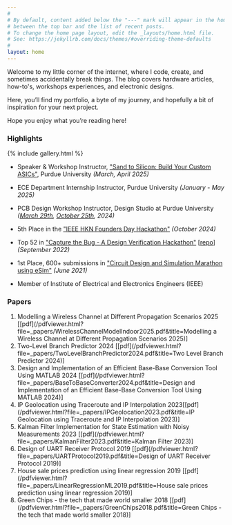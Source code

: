 ```yaml
---
#
# By default, content added below the "---" mark will appear in the home page
# between the top bar and the list of recent posts.
# To change the home page layout, edit the _layouts/home.html file.
# See: https://jekyllrb.com/docs/themes/#overriding-theme-defaults
#
layout: home
---
```


Welcome to my little corner of the internet, where I code, create, and sometimes accidentally break things. The blog covers hardware articles, how-to's, workshops experiences, and electronic designs. 

Here, you’ll find my portfolio, a byte of my journey, and hopefully a bit of inspiration for your next project.

Hope you enjoy what you’re reading here!

### Highlights

{% include gallery.html %}

- Speaker & Workshop Instructor, ["Sand to Silicon: Build Your Custom ASICs"](https://www.linkedin.com/posts/activity-7322883938060828672-fHcn/?utm_source=share&utm_medium=member_desktop&rcm=ACoAACyJs6IBHF0R8VMjlhgjaOi-3OXpyN-R9vs), Purdue University *(March, April 2025)*

- ECE Department Internship Instructor, Purdue University *(January - May 2025)*

- PCB Design Workshop Instructor, Design Studio at Purdue University *([March 29th](https://ikarthikmb.github.io/blog/2024-03-29-ieee-pcb-design-workshop-spring24.html), [October 25th](https://www.linkedin.com/posts/activity-7257959280723537920-fdZg?utm_source=share&utm_medium=member_desktop&rcm=ACoAACyJs6IBHF0R8VMjlhgjaOi-3OXpyN-R9vs), 2024)*

- 5th Place in the ["IEEE HKN Founders Day Hackathon"](https://hkn.ieee.org/news-and-announcements/2024/11/first-hkn-international-hackathon#:~:text=Coders%2C%20Jumbos%2C%20and-,Leo,-.) *(October 2024)*

- Top 52 in ["Capture the Bug - A Design Verification Hackathon"](https://www.linkedin.com/posts/activity-6975543672410886144-VcwP?utm_source=share&utm_medium=member_desktop&rcm=ACoAACyJs6IBHF0R8VMjlhgjaOi-3OXpyN-R9vs) [[repo](https://github.com/Ikarthikmb/ctb2023-challenges-Ikarthikmb)] *(September 2022)*

- 1st Place, 600+ submissions in ["Circuit Design and Simulation Marathon using eSim"](https://www.linkedin.com/posts/activity-6833789615363657728-py75?utm_source=share&utm_medium=member_desktop&rcm=ACoAACyJs6IBHF0R8VMjlhgjaOi-3OXpyN-R9vs) *(June 2021)*

- Member of Institute of Electrical and Electronics Engineers (IEEE)

### Papers

1. Modelling a Wireless Channel at Different Propagation Scenarios 2025 [[pdf](/pdfviewer.html?file=_papers/WirelessChannelModelIndoor2025.pdf&title=Modelling a Wireless Channel at Different Propagation Scenarios 2025)]
1. Two-Level Branch Predictor 2024 [[pdf](/pdfviewer.html?file=_papers/TwoLevelBranchPredictor2024.pdf&title=Two Level Branch Predictor 2024)]
1. Design and Implementation of an Efficient Base-Base Conversion Tool Using MATLAB 2024 [[pdf](/pdfviewer.html?file=_papers/BaseToBaseConverter2024.pdf&title=Design and Implementation of an Efficient Base-Base Conversion Tool Using MATLAB 2024)]
1. IP Geolocation using Traceroute and IP Interpolation 2023[[pdf](/pdfviewer.html?file=_papers/IPGeolocation2023.pdf&title=IP Geolocation using Traceroute and IP Interpolation 2023)]
1. Kalman Filter Implementation for State Estimation with Noisy Measurements 2023 [[pdf](/pdfviewer.html?file=_papers/KalmanFilter2023.pdf&title=Kalman Filter 2023)]
1. Design of UART Receiver Protocol 2019 [[pdf](/pdfviewer.html?file=_papers/UARTProtocol2019.pdf&title=Design of UART Receiver Protocol 2019)]
1. House sale prices prediction using linear regression 2019 [[pdf](/pdfviewer.html?file=_papers/LinearRegressionML2019.pdf&title=House sale prices prediction using linear regression 2019)]
1. Green Chips - the tech that made world smaller 2018 [[pdf](/pdfviewer.html?file=_papers/GreenChips2018.pdf&title=Green Chips - the tech that made world smaller 2018)]
